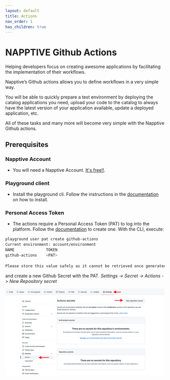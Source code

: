 ```yaml
---
layout: default
title: Actions
nav_order: 1
has_children: true
---
```


# NAPPTIVE Github Actions

Helping developers focus on creating awesome applications by facilitating the implementation of their workflows.

Napptive’s Github actions allows you to define workflows in a very simple way.

You will be able to quickly prepare a test environment by deploying the catalog applications you need, upload your code to the catalog to always have the latest version of your application available, update a deployed application, etc.

All of these tasks and many more will become very simple with the Napptive Github actions.

## Prerequisites

### Napptive Account

- You will need a Napptive Account. [It's free!!](https://playground.napptive.dev).

### Playground client

- Install the playground cli. Follow the instructions in the [documentation](https://docs.napptive.com/playground/Installation.html) on how to install.

### Personal Access Token

- The actions require a Personal Access Token (PAT) to log into the platform. Follow the [documentation](https://docs.napptive.com/guides/Using_personal_access_tokens.html) to create one. With the CLI, execute:

```bash
playground user pat create github-actions
Current environment: account/environment
NAME              TOKEN
github-actions    <PAT>

Please store this value safely as it cannot be retrieved once generated. To login with this value,...
```

and create a new Github Secret with the PAT.
_Settings -> Secret -> Actions -> New Repository secret_

![GitHub Secret](./images/github-secret.png)
